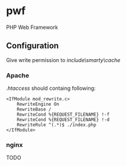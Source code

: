 # pwf
PHP Web Framework

## Configuration
Give write permission to *include\smarty\cache*
### Apache
*.htaccess* should containg following:
```
<IfModule mod_rewrite.c>
	RewriteEngine On
	RewriteBase /
	RewriteCond %{REQUEST_FILENAME} !-f
	RewriteCond %{REQUEST_FILENAME} !-d
	RewriteRule ^(.*)$ ./index.php
</IfModule>
```
### nginx
TODO
